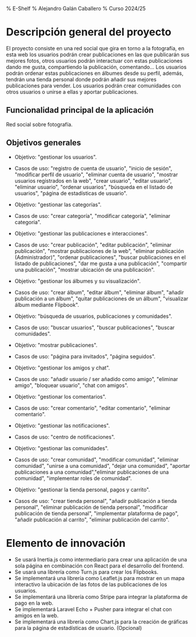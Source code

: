 % E-Shelf
% Alejandro Galán Caballero
% Curso 2024/25

# Descripción general del proyecto

El proyecto consiste en una red social que gira en torno a la fotografía, en esta web los usuarios podrán crear publicaciones en las que publicarán sus mejores fotos, otros usuarios podrán interactuar con estas publicaciones dando me gusta, compartiendo la publicación, comentando... Los usuarios podrán ordenar estas publicaciones en álbumes desde su perfil, además, tendrán una tienda personal donde podrán añadir sus mejores publicaciones para vender. Los usuarios podrán crear comunidades con otros usuarios o unirse a ellas y aportar publicaciones.

## Funcionalidad principal de la aplicación

Red social sobre fotografía.

## Objetivos generales

* Objetivo: "gestionar los usuarios".
* Casos de uso: "registro de cuenta de usuario", "inicio de sesión", "modificar perfil de usuario", "eliminar cuenta de usuario", "mostrar usuarios registrados en la web", "crear usuario", "editar usuario", "eliminar usuario", "ordenar usuarios", "búsqueda en el listado de usuarios", "página de estadísticas de usuario".

* Objetivo: "gestionar las categorías".
* Casos de uso: "crear categoría", "modificar categoría", "eliminar categoría".

* Objetivo: "gestionar las publicaciones e interacciones".
* Casos de uso: "crear publicación", "editar publicación", "eliminar publicación", "mostrar publicaciones de la web", "eliminar publicación (Administrador)", "ordenar publicaciones", "buscar publicaciones en el listado de publicaciones", "dar me gusta a una publicación", "compartir una publicación", "mostrar ubicación de una publicación".

* Objetivo: "gestionar los álbumes y su visualización".
* Casos de uso: "crear álbum", "editar álbum", "eliminar álbum", "añadir publicación a un álbum", "quitar publicaciones de un álbum", "visualizar álbum mediante Flipbook".

* Objetivo: "búsqueda de usuarios, publicaciones y comunidades".
* Casos de uso: "buscar usuarios", "buscar publicaciones", "buscar comunidades".

* Objetivo: "mostrar publicaciones".
* Casos de uso: "página para invitados", "página seguidos".

* Objetivo: "gestionar los amigos y chat".
* Casos de uso: "añadir usuario / ser añadido como amigo", "eliminar amigo", "bloquear usuario", "chat con amigos".

* Objetivo: "gestionar los comentarios".
* Casos de uso: "crear comentario", "editar comentario", "eliminar comentario".

* Objetivo: "gestionar las notificaciones".
* Casos de uso: "centro de notificaciones".

* Objetivo: "gestionar las comunidades".
* Casos de uso: "crear comunidad", "modificar comunidad", "eliminar comunidad", "unirse a una comunidad", "dejar una comunidad", "aportar publicaciones a una comunidad","eliminar publicaciones de una comunidad", "implementar roles de comunidad".

* Objetivo: "gestionar la tienda personal, pagos y carrito".
* Casos de uso: "crear tienda personal", "añadir publicación a tienda personal", "eliminar publicación de tienda personal", "modificar publicación de tienda personal", "implementar plataforma de pago", "añadir publicación al carrito", "eliminar publicación del carrito".

# Elemento de innovación

- Se usará Inertia.js como intermediario para crear una aplicación de una sola página en combinación con React para el desarrollo del frontend.
- Se usará una librería como Turn.js para crear los Flipbooks.
- Se implementará una librería como Leaflet.js para mostrar en un mapa interactivo la ubicación de las fotos de las publicaciones de los usuarios.
- Se implementará una librería como Stripe para integrar la plataforma de pago en la web.
- Se implementará Laravel Echo + Pusher para integrar el chat con amigos en la web.
- Se implementará una librería como Chart.js para la creación de gráficas para la página de estadísticas de usuario. (Opcional)
